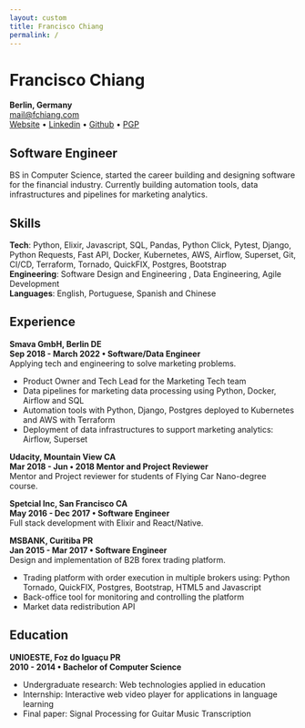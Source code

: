 ```yaml
---
layout: custom
title: Francisco Chiang
permalink: /
---
```

# Francisco Chiang
**Berlin, Germany**\
[mail@fchiang.com](mailto:mail@fchiang.com)\
[Website](https://www.fchiang.com) • [Linkedin](https://www.linkedin.com/in/francisco•chiang/) • [Github](https://github.com/chicochico) • [PGP](pgp.txt)

## Software Engineer
BS in Computer Science, started the career building and designing software for the financial industry. Currently building automation tools, data infrastructures and pipelines for marketing analytics.

## Skills
**Tech**: Python, Elixir, Javascript, SQL, Pandas, Python Click, Pytest, Django, Python Requests, Fast API, Docker, Kubernetes, AWS, Airflow, Superset, Git, CI/CD, Terraform, Tornado, QuickFIX, Postgres, Bootstrap\
**Engineering**: Software Design and Engineering , Data Engineering, Agile Development\
**Languages**: English, Portuguese, Spanish and Chinese

## Experience
**Smava GmbH, Berlin DE**\
**Sep 2018 - March 2022 • Software/Data Engineer**\
Applying tech and engineering to solve marketing problems.
- Product Owner and Tech Lead for the Marketing Tech team
- Data pipelines for marketing data processing using Python, Docker, Airflow and SQL
- Automation tools with Python, Django, Postgres deployed to Kubernetes and AWS with Terraform
- Deployment of data infrastructures to support marketing analytics: Airflow, Superset

**Udacity, Mountain View CA**\
**Mar 2018 - Jun • 2018 Mentor and Project Reviewer**\
Mentor and Project reviewer for students of Flying Car Nano-degree course.

**Spetcial Inc, San Francisco CA**\
**May 2016 - Dec 2017 • Software Engineer**\
Full stack development with Elixir and React/Native.

**MSBANK, Curitiba PR**\
**Jan 2015 - Mar 2017 • Software Engineer**\
Design and implementation of B2B forex trading platform.
- Trading platform with order execution in multiple brokers using: Python Tornado, QuickFIX, Postgres, Bootstrap, HTML5 and Javascript
- Back-office tool for monitoring and controlling the platform
- Market data redistribution API

## Education
**UNIOESTE, Foz do Iguaçu PR**\
**2010 - 2014 • Bachelor of Computer Science**
- Undergraduate research: Web technologies applied in education
- Internship: Interactive web video player for applications in language learning
- Final paper: Signal Processing for Guitar Music Transcription
